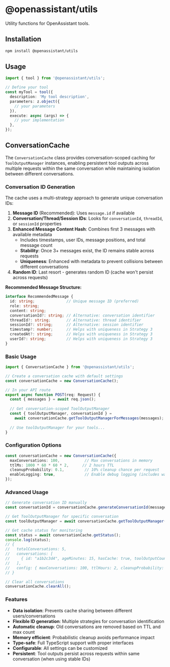 # @openassistant/utils

Utility functions for OpenAssistant tools.

## Installation

```bash
npm install @openassistant/utils
```

## Usage

```typescript
import { tool } from '@openassistant/utils';

// Define your tool
const myTool = tool({
  description: 'My tool description',
  parameters: z.object({
    // your parameters
  }),
  execute: async (args) => {
    // your implementation
  },
});
```

## ConversationCache

The `ConversationCache` class provides conversation-scoped caching for `ToolOutputManager` instances, enabling persistent tool outputs across multiple requests within the same conversation while maintaining isolation between different conversations.

### Conversation ID Generation

The cache uses a multi-strategy approach to generate unique conversation IDs:

1. **Message ID** (Recommended): Uses `message.id` if available
2. **Conversation/Thread/Session IDs**: Looks for `conversationId`, `threadId`, or `sessionId` properties
3. **Enhanced Message Content Hash**: Combines first 3 messages with available metadata
   - Includes timestamps, user IDs, message positions, and total message count
   - **Stability**: Once 3+ messages exist, the ID remains stable across requests
   - **Uniqueness**: Enhanced with metadata to prevent collisions between different conversations
4. **Random ID**: Last resort - generates random ID (cache won't persist across requests)

**Recommended Message Structure:**
```typescript
interface RecommendedMessage {
  id: string;              // Unique message ID (preferred)
  role: string;
  content: string;
  conversationId?: string; // Alternative: conversation identifier
  threadId?: string;       // Alternative: thread identifier  
  sessionId?: string;      // Alternative: session identifier
  timestamp?: number;      // Helps with uniqueness in Strategy 3
  createdAt?: string;      // Helps with uniqueness in Strategy 3
  userId?: string;         // Helps with uniqueness in Strategy 3
}
```

### Basic Usage

```typescript
import { ConversationCache } from '@openassistant/utils';

// Create a conversation cache with default settings
const conversationCache = new ConversationCache();

// In your API route
export async function POST(req: Request) {
  const { messages } = await req.json();
  
  // Get conversation-scoped ToolOutputManager
  const { toolOutputManager, conversationId } = 
    await conversationCache.getToolOutputManagerForMessages(messages);
  
  // Use toolOutputManager for your tools...
}
```

### Configuration Options

```typescript
const conversationCache = new ConversationCache({
  maxConversations: 100,           // Max conversations in memory
  ttlMs: 1000 * 60 * 60 * 2,      // 2 hours TTL
  cleanupProbability: 0.1,         // 10% cleanup chance per request
  enableLogging: true,             // Enable debug logging (includes warnings)
});
```

### Advanced Usage

```typescript
// Generate conversation ID manually
const conversationId = conversationCache.generateConversationId(messages);

// Get ToolOutputManager for specific conversation
const toolOutputManager = await conversationCache.getToolOutputManager(conversationId);

// Get cache status for monitoring
const status = await conversationCache.getStatus();
console.log(status);
// {
//   totalConversations: 5,
//   conversations: [
//     { id: "a1b2c3d4", ageMinutes: 15, hasCache: true, toolOutputCount: 3 }
//   ],
//   config: { maxConversations: 100, ttlHours: 2, cleanupProbability: 0.1 }
// }

// Clear all conversations
conversationCache.clearAll();
```

### Features

- **Data isolation**: Prevents cache sharing between different users/conversations
- **Flexible ID generation**: Multiple strategies for conversation identification
- **Automatic cleanup**: Old conversations are removed based on TTL and max count
- **Memory efficient**: Probabilistic cleanup avoids performance impact
- **Type-safe**: Full TypeScript support with proper interfaces
- **Configurable**: All settings can be customized
- **Persistent**: Tool outputs persist across requests within same conversation (when using stable IDs)
